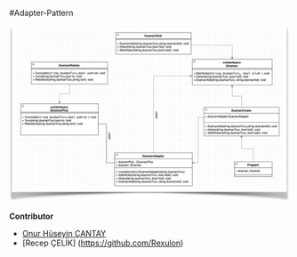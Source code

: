 #Adapter-Pattern

![Screenshot](Adapter.png)

**Contributor**
- [Onur Hüseyin ÇANTAY](https://github.com/onurhuseyincantay)
- [Recep ÇELİK] (https://github.com/Rexulon)
